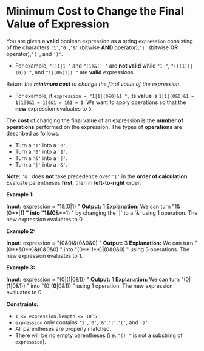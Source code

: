 # Minimum Cost to Change the Final Value of Expression

You are given a **valid** boolean expression as a string `expression` consisting of the characters `'1'`,`'0'`,`'&'` (bitwise **AND** operator),`'|'` (bitwise **OR** operator),`'('`, and `')'`.

* For example, `"()1|1 "` and `"(1)&() "` are **not valid** while `"1 "`, `"(((1))|(0)) "`, and `"1|(0&(1)) "` are **valid** expressions.

Return _the **minimum cost** to change the final value of the expression_.

* For example, if `expression = "1|1|(0&0)&1 "`, its **value** is `1|1|(0&0)&1 = 1|1|0&1 = 1|0&1 = 1&1 = 1`. We want to apply operations so that the **new** expression evaluates to `0`.

The **cost** of changing the final value of an expression is the **number of operations** performed on the expression. The types of **operations** are described as follows:

* Turn a `'1'` into a `'0'`.
* Turn a `'0'` into a `'1'`.
* Turn a `'&'` into a `'|'`.
* Turn a `'|'` into a `'&'`.

**Note:** `'&'` does **not** take precedence over `'|'` in the **order of calculation**. Evaluate parentheses **first**, then in **left-to-right** order.

**Example 1:**

**Input:** expression =  "1&(0|1) "
**Output:** 1
**Explanation:** We can turn  "1&(0**|**1) " into  "1&(0**&**1) " by changing the '|' to a '&' using 1 operation.
The new expression evaluates to 0.

**Example 2:**

**Input:** expression =  "(0&0)&(0&0&0) "
**Output:** 3
**Explanation:** We can turn  "(0**&0**)**&**(0&0&0) " into  "(0**|1**)**|**(0&0&0) " using 3 operations.
The new expression evaluates to 1.

**Example 3:**

**Input:** expression =  "(0|(1|0&1)) "
**Output:** 1
**Explanation:** We can turn  "(0|(**1**|0&1)) " into  "(0|(**0**|0&1)) " using 1 operation.
The new expression evaluates to 0.

**Constraints:**

* `1 <= expression.length <= 10^5`
* `expression` only contains `'1'`,`'0'`,`'&'`,`'|'`,`'('`, and `')'`
* All parentheses are properly matched.
* There will be no empty parentheses (i.e: `"() "` is not a substring of `expression`).
